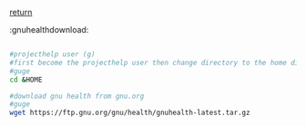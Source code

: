[return](gnuhealth)

:gnuhealthdownload:

```sh

#projecthelp user (g) 
#first become the projecthelp user then change directory to the home directory
#guge
cd &HOME

#download gnu health from gnu.org
#guge
wget https://ftp.gnu.org/gnu/health/gnuhealth-latest.tar.gz

```




